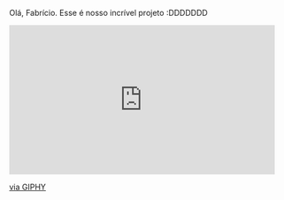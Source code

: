 Olá, Fabrício. Esse é nosso incrível projeto :DDDDDDD
<iframe src="https://giphy.com/embed/s5QagyMi96uYCLlmTy" width="480" height="270" frameBorder="0" class="giphy-embed" allowFullScreen></iframe><p><a href="https://giphy.com/gifs/shake-wobble-flim-flam-s5QagyMi96uYCLlmTy">via GIPHY</a></p>
